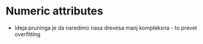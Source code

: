 # Numeric attributes

* Ideja pruninga je da naredimo nasa drevesa manj kompleksna - to prevet overfitting 
